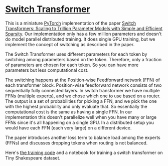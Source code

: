 # [Switch Transformer](https://nn.labml.ai/transformers/switch/index.html)

This is a miniature [PyTorch](https://pytorch.org) implementation of the paper
[Switch Transformers: Scaling to Trillion Parameter Models with Simple and Efficient Sparsity](https://papers.labml.ai/paper/2101.03961).
Our implementation only has a few million parameters and doesn't do model parallel distributed training.
It does single GPU training, but we implement the concept of switching as described in the paper.

The Switch Transformer uses different parameters for each token by switching among parameters
based on the token.
Therefore, only a fraction of parameters are chosen for each token.
So you can have more parameters but less computational cost.

The switching happens at the Position-wise Feedforward network (FFN) of each transformer block.
Position-wise feedforward network consists of two sequentially fully connected layers.
In switch transformer we have multiple FFNs (multiple experts),
and we chose which one to use based on a router.
The output is a set of probabilities for picking a FFN,
and we pick the one with the highest probability and only evaluate that.
So essentially the computational cost is the same as having a single FFN.
In our implementation this doesn't parallelize well when you have many or large FFNs since it's all
happening on a single GPU.
In a distributed setup you would have each FFN (each very large) on a different device.

The paper introduces another loss term to balance load among the experts (FFNs) and
discusses dropping tokens when routing is not balanced.

Here's [the training code](experiment.html) and a notebook for training a switch transformer on Tiny Shakespeare dataset.
